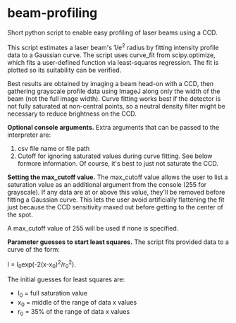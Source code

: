# beam-profiling
Short python script to enable easy profiling of laser beams using a CCD.

This script estimates a laser beam's 1/e<sup>2</sup> radius by fitting intensity profile data to a Gaussian curve. The script uses curve_fit from scipy.optimize, which fits a user-defined function via least-squares regression. The fit is plotted so its suitability can be verified.

Best results are obtained by imaging a beam head-on with a CCD, then gathering grayscale profile data using ImageJ along only the width of the beam (not the full image width). Curve fitting works best if the detector is not fully saturated at non-central points, so a neutral density filter might be necessary to reduce brightness on the CCD.

**Optional console arguments.**
Extra arguments that can be passed to the interpreter are:
1. csv file name or file path
2. Cutoff for ignoring saturated values during curve fitting. See below formore information. Of course, it's best to just not saturate the CCD.

**Setting the max_cutoff value.**
The max_cutoff value allows the user to list a saturation value as an additional argument from the console (255 for grayscale). If any data are at or above this value, they'll be removed before fitting a Gaussian curve. This lets the user avoid artificially flattening the fit just because the CCD sensitivity maxed out before getting to the center of the spot.

A max_cutoff value of 255 will be used if none is specified.

**Parameter guesses to start least squares.**
The script fits provided data to a curve of the form:

I = I<sub>0</sub>exp(-2(x-x<sub>0</sub>)<sup>2</sup>/r<sub>0</sub><sup>2</sup>).

The initial guesses for least squares are:
* I<sub>0</sub> = full saturation value
* x<sub>0</sub> = middle of the range of data x values
* r<sub>0</sub> = 35% of the range of data x values
